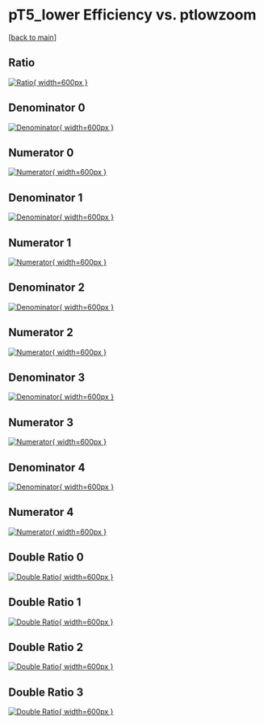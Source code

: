 # pT5_lower Efficiency vs. ptlowzoom

[[back to main](./)]



## Ratio

[![Ratio](../mtv/var/pT5_lower_base_11_0_eff_ptlowzoom.png){ width=600px }](../mtv/var/pT5_lower_base_11_0_eff_ptlowzoom.pdf)

## Denominator 0

[![Denominator](../mtv/den/pT5_lower_base_11_0_eff_ptlowzoom_den0.png){ width=600px }](../mtv/den/pT5_lower_base_11_0_eff_ptlowzoom_den0.pdf)

## Numerator 0

[![Numerator](../mtv/num/pT5_lower_base_11_0_eff_ptlowzoom_num0.png){ width=600px }](../mtv/num/pT5_lower_base_11_0_eff_ptlowzoom_num0.pdf)

## Denominator 1

[![Denominator](../mtv/den/pT5_lower_base_11_0_eff_ptlowzoom_den1.png){ width=600px }](../mtv/den/pT5_lower_base_11_0_eff_ptlowzoom_den1.pdf)

## Numerator 1

[![Numerator](../mtv/num/pT5_lower_base_11_0_eff_ptlowzoom_num1.png){ width=600px }](../mtv/num/pT5_lower_base_11_0_eff_ptlowzoom_num1.pdf)

## Denominator 2

[![Denominator](../mtv/den/pT5_lower_base_11_0_eff_ptlowzoom_den2.png){ width=600px }](../mtv/den/pT5_lower_base_11_0_eff_ptlowzoom_den2.pdf)

## Numerator 2

[![Numerator](../mtv/num/pT5_lower_base_11_0_eff_ptlowzoom_num2.png){ width=600px }](../mtv/num/pT5_lower_base_11_0_eff_ptlowzoom_num2.pdf)

## Denominator 3

[![Denominator](../mtv/den/pT5_lower_base_11_0_eff_ptlowzoom_den3.png){ width=600px }](../mtv/den/pT5_lower_base_11_0_eff_ptlowzoom_den3.pdf)

## Numerator 3

[![Numerator](../mtv/num/pT5_lower_base_11_0_eff_ptlowzoom_num3.png){ width=600px }](../mtv/num/pT5_lower_base_11_0_eff_ptlowzoom_num3.pdf)

## Denominator 4

[![Denominator](../mtv/den/pT5_lower_base_11_0_eff_ptlowzoom_den4.png){ width=600px }](../mtv/den/pT5_lower_base_11_0_eff_ptlowzoom_den4.pdf)

## Numerator 4

[![Numerator](../mtv/num/pT5_lower_base_11_0_eff_ptlowzoom_num4.png){ width=600px }](../mtv/num/pT5_lower_base_11_0_eff_ptlowzoom_num4.pdf)

## Double Ratio 0

[![Double Ratio](../mtv/ratio/pT5_lower_base_11_0_eff_ptlowzoom_ratio0.png){ width=600px }](../mtv/ratio/pT5_lower_base_11_0_eff_ptlowzoom_ratio0.pdf)

## Double Ratio 1

[![Double Ratio](../mtv/ratio/pT5_lower_base_11_0_eff_ptlowzoom_ratio1.png){ width=600px }](../mtv/ratio/pT5_lower_base_11_0_eff_ptlowzoom_ratio1.pdf)

## Double Ratio 2

[![Double Ratio](../mtv/ratio/pT5_lower_base_11_0_eff_ptlowzoom_ratio2.png){ width=600px }](../mtv/ratio/pT5_lower_base_11_0_eff_ptlowzoom_ratio2.pdf)

## Double Ratio 3

[![Double Ratio](../mtv/ratio/pT5_lower_base_11_0_eff_ptlowzoom_ratio3.png){ width=600px }](../mtv/ratio/pT5_lower_base_11_0_eff_ptlowzoom_ratio3.pdf)

